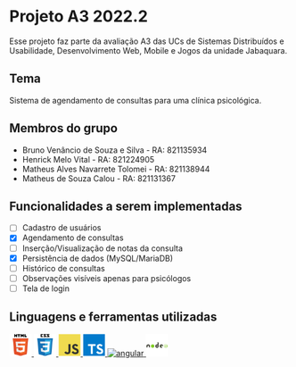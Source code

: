 # Projeto A3 2022.2

Esse projeto faz parte da avaliação A3 das UCs de Sistemas Distribuídos
e Usabilidade, Desenvolvimento Web, Mobile e Jogos da unidade Jabaquara.

## Tema

Sistema de agendamento de consultas para uma clínica psicológica.

## Membros do grupo

- Bruno Venâncio de Souza e Silva - RA: 821135934
- Henrick Melo Vital - RA: 821224905
- Matheus Alves Navarrete Tolomei - RA: 821138944
- Matheus de Souza Calou - RA: 821131367

## Funcionalidades a serem implementadas

- [ ] Cadastro de usuários
- [X] Agendamento de consultas
- [ ] Inserção/Visualização de notas da consulta
- [X] Persistência de dados (MySQL/MariaDB)
- [ ] Histórico de consultas
- [ ] Observações visíveis apenas para psicólogos
- [ ] Tela de login

## Linguagens e ferramentas utilizadas

<p align="left">
    <a href="https://www.w3.org/html/" target="_blank" rel="noreferrer"> <img src="https://raw.githubusercontent.com/devicons/devicon/master/icons/html5/html5-original-wordmark.svg" alt="html5" width="40" height="40"/> </a>
    <a href="https://www.w3schools.com/css/" target="_blank" rel="noreferrer"> <img src="https://raw.githubusercontent.com/devicons/devicon/master/icons/css3/css3-original-wordmark.svg" alt="css3" width="40" height="40"/> </a>  
    <a href="https://developer.mozilla.org/en-US/docs/Web/JavaScript" target="_blank" rel="noreferrer"> <img src="https://raw.githubusercontent.com/devicons/devicon/master/icons/javascript/javascript-original.svg" alt="javascript" width="40" height="40"/> </a>
    <a href="https://www.typescriptlang.org/" target="_blank" rel="noreferrer"> <img src="https://raw.githubusercontent.com/devicons/devicon/master/icons/typescript/typescript-original.svg" alt="typescript" width="40" height="40"/> </a> 
    <a href="https://angular.io" target="_blank" rel="noreferrer"> <img src="https://angular.io/assets/images/logos/angular/angular.svg" alt="angular" width="40" height="40"/> </a>
    <a href="https://nodejs.org" target="_blank" rel="noreferrer"> <img src="https://raw.githubusercontent.com/devicons/devicon/master/icons/nodejs/nodejs-original-wordmark.svg" alt="nodejs" width="40" height="40"/> </a>
</p>